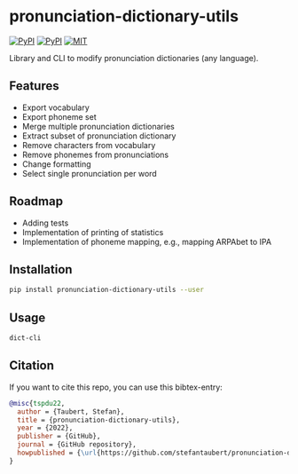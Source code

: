 # pronunciation-dictionary-utils

[![PyPI](https://img.shields.io/pypi/v/pronunciation-dictionary-utils.svg)](https://pypi.python.org/pypi/pronunciation-dictionary-utils)
[![PyPI](https://img.shields.io/pypi/pyversions/pronunciation-dictionary-utils.svg)](https://pypi.python.org/pypi/pronunciation-dictionary-utils)
[![MIT](https://img.shields.io/github/license/stefantaubert/pronunciation-dictionary-utils.svg)](LICENSE)

Library and CLI to modify pronunciation dictionaries (any language).

## Features

- Export vocabulary
- Export phoneme set
- Merge multiple pronunciation dictionaries
- Extract subset of pronunciation dictionary
- Remove characters from vocabulary
- Remove phonemes from pronunciations
- Change formatting
- Select single pronunciation per word

## Roadmap

- Adding tests
- Implementation of printing of statistics
- Implementation of phoneme mapping, e.g., mapping ARPAbet to IPA

## Installation

```sh
pip install pronunciation-dictionary-utils --user
```

## Usage

```sh
dict-cli
```

## Citation

If you want to cite this repo, you can use this bibtex-entry:

```bibtex
@misc{tspdu22,
  author = {Taubert, Stefan},
  title = {pronunciation-dictionary-utils},
  year = {2022},
  publisher = {GitHub},
  journal = {GitHub repository},
  howpublished = {\url{https://github.com/stefantaubert/pronunciation-dictionary-utils}}
}
```
